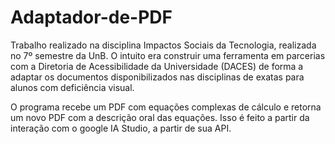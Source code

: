 # Adaptador-de-PDF

Trabalho realizado na disciplina Impactos Sociais da Tecnologia, realizada no 7º semestre da UnB. O intuito era construir uma ferramenta em parcerias com a Diretoria de Acessibilidade da Universidade (DACES) de forma a adaptar os documentos disponibilizados nas disciplinas de exatas para alunos com deficiência visual. 

O programa recebe um PDF com equações complexas de cálculo e retorna um novo PDF com a descrição oral das equações. Isso é feito a partir da interação com o google IA Studio, a partir de sua API.
